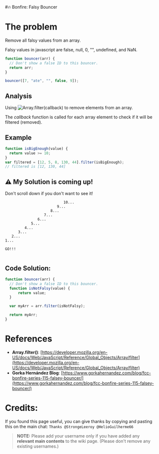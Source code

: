 #:fire: Bonfire: Falsy Bouncer

# The problem

Remove all falsy values from an array.

Falsy values in javascript are false, null, 0, "", undefined, and NaN.

```javascript
function bouncer(arr) {
  // Don't show a false ID to this bouncer.
  return arr;
}

bouncer([7, "ate", "", false, 9]);
```

## Analysis
Using ![Array.filter(_callback_)](https://developer.mozilla.org/en-US/docs/Web/JavaScript/Reference/Global_Objects/Array/filter) to remove elements from an array.

The _callback_ function is called for each array element to check if it will be filtered (removed).

## Example
```javascript
function isBigEnough(value) {
  return value >= 10;
}
var filtered = [12, 5, 8, 130, 44].filter(isBigEnough);
// filtered is [12, 130, 44]
```

## :warning: My Solution is coming up!
Don't scroll down if you don't want to see it!
     

```
                           10...
                        9...
                     8...
                  7...
               6...
            5...
         4...
      3...
   2...
1...

GO!!!
   
```

## Code Solution:

```javascript
function bouncer(arr) {
  // Don't show a false ID to this bouncer.
  function isNotFalsy(value) {
      return value;
  }

  var myArr = arr.filter(isNotFalsy);

  return myArr;
}
```

# References
- **Array.filter()**: [https://developer.mozilla.org/en-US/docs/Web/JavaScript/Reference/Global_Objects/Array/filter](https://developer.mozilla.org/en-US/docs/Web/JavaScript/Reference/Global_Objects/Array/filter)
- **Gorka Hernández Blog**: [https://www.gorkahernandez.com/blog/fcc-bonfire-series-115-falsey-bouncer/](https://www.gorkahernandez.com/blog/fcc-bonfire-series-115-falsey-bouncer/)


# Credits:
If you found this page useful, you can give thanks by copying and pasting this on the main chat:
`Thanks @StrongeLeeroy @HelioGuilherme66`

> **NOTE:** Please add your username only if you have added any **relevant main contents** to the wiki page. (Please don't remove any existing usernames.)

